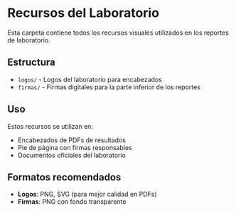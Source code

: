 # Recursos del Laboratorio

Esta carpeta contiene todos los recursos visuales utilizados en los reportes de laboratorio.

## Estructura

- `logos/` - Logos del laboratorio para encabezados
- `firmas/` - Firmas digitales para la parte inferior de los reportes

## Uso

Estos recursos se utilizan en:
- Encabezados de PDFs de resultados
- Pie de página con firmas responsables
- Documentos oficiales del laboratorio

## Formatos recomendados

- **Logos**: PNG, SVG (para mejor calidad en PDFs)
- **Firmas**: PNG con fondo transparente


